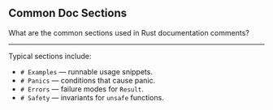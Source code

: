 ## Common Doc Sections

What are the common sections used in Rust documentation comments?

---

Typical sections include:

* `# Examples` — runnable usage snippets.
* `# Panics` — conditions that cause panic.
* `# Errors` — failure modes for `Result`.
* `# Safety` — invariants for `unsafe` functions.

